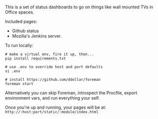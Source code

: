 This is a set of status dashboards to go on things like wall mounted TVs in
Office spaces.

Included pages:

* Github status
* Mozilla's Jenkins server.

To run locally:
```
# make a virtual env, fire it up, then...
pip install requirements.txt

# use .env to override host and port defaults
vi .env

# install https://github.com/ddollar/foreman
foreman start
```

Alternatively you can skip Foreman, introspect the Procfile, export environment vars, and run everything your self.

Once you're up and running, your pages will be at:
`http://:host:port/static/:module/index.html`
